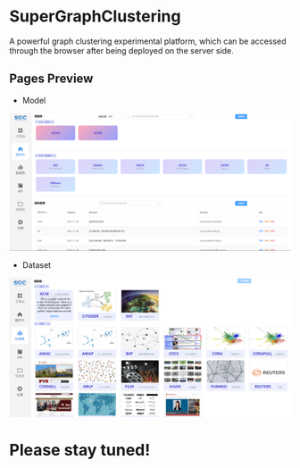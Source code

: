 # SuperGraphClustering
A powerful graph clustering experimental platform, which can be accessed through the browser after being deployed on the server side.

## Pages Preview

- Model

![](./assets/model.png)

- Dataset

![](./assets/dataset.png)

# Please stay tuned!